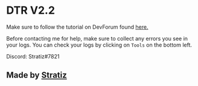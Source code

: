 # DTR V2.2

Make sure to follow the tutorial on DevForum found [here.](https://devforum.roblox.com/t/v2-discord-to-roblox-ban-bot-100-free-end-user-friendly-stable/553411)

Before contacting me for help, make sure to collect any errors you see in your logs. You can check your logs by clicking on `Tools` on the bottom left.

Discord: Stratiz#7821

## Made by [Stratiz](https://stratiz.net/)


